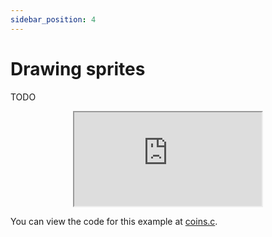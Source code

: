 ```yaml
---
sidebar_position: 4
---
```


# Drawing sprites

TODO

<!--
## Drawing images

## Drawing sprites

## Animating sprites

## Swapping sprite colors

## Drawing tile maps
-->

<div align="center"><iframe src="https://emulator.rives.io/#simple=true&cartridge=cartridges/coins.sqfs" allowFullScreen className="rivemu-frame"></iframe></div>

You can view the code for this example at
[coins.c](https://github.com/rives-io/riv/blob/main/demos/tools/coins.c).
